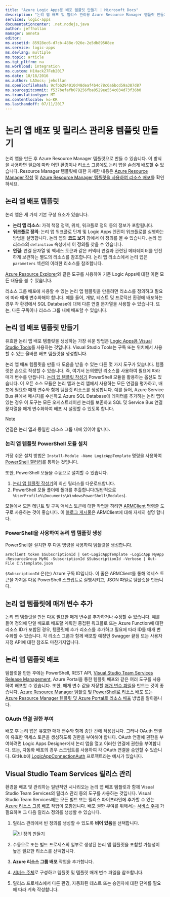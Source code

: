 ```yaml
---
title: "Azure Logic Apps용 배포 템플릿 만들기 | Microsoft Docs"
description: "논리 앱 배포 및 릴리스 관리용 Azure Resource Manager 템플릿 만들기"
services: logic-apps
documentationcenter: .net,nodejs,java
author: jeffhollan
manager: anneta
editor: 
ms.assetid: 85928ec6-d7cb-488e-926e-2e5db89508ee
ms.service: logic-apps
ms.devlang: multiple
ms.topic: article
ms.tgt_pltfrm: na
ms.workload: integration
ms.custom: H1Hack27Feb2017
ms.date: 10/18/2016
ms.author: LADocs; jehollan
ms.openlocfilehash: 9cfbb294010d48deaf4b4c78c6a6bcd59a387d87
ms.sourcegitcommit: f537befafb079256fba0529ee554c034d73f36b0
ms.translationtype: MT
ms.contentlocale: ko-KR
ms.lasthandoff: 07/11/2017
---
```

# <a name="create-templates-for-logic-apps-deployment-and-release-management"></a>논리 앱 배포 및 릴리스 관리용 템플릿 만들기

논리 앱을 만든 후 Azure Resource Manager 템플릿으로 만들 수 있습니다.
이 방식을 사용하면 필요에 따라 어떤 환경이나 리소스 그룹에도 논리 앱을 손쉽게 배포할 수 있습니다.
Resource Manager 템플릿에 대한 자세한 내용은 [Azure Resource Manager 작성](../azure-resource-manager/resource-group-authoring-templates.md) 및 [Azure Resource Manager 템플릿을 사용하여 리소스 배포](../azure-resource-manager/resource-group-template-deploy.md)를 확인하세요.

## <a name="logic-app-deployment-template"></a>논리 앱 배포 템플릿

논리 앱은 세 가지 기본 구성 요소가 있습니다.

* **논리 앱 리소스**: 가격 책정 정책, 위치, 워크플로 정의 등의 정보가 포함됩니다.
* **워크플로 정의**: 논리 앱 워크플로 단계 및 Logic Apps 엔진이 워크플로를 실행하는 방법을 설명합니다.
논리 앱의 **코드 보기** 창에서 이 정의를 볼 수 있습니다.
논리 앱 리소스의 `definition` 속성에서 이 정의를 찾을 수 있습니다.
* **연결**: 연결 문자열 및 액세스 토큰과 같은 커넥터 연결과 관련된 메타데이터를 안전하게 보관하는 별도의 리소스를 참조합니다.
논리 앱 리소스에서 논리 앱은 `parameters` 섹션의 이러한 리소스를 참조합니다.

[Azure Resource Explorer](http://resources.azure.com)와 같은 도구를 사용하여 기존 Logic Apps에 대한 이런 모든 내용을 볼 수 있습니다.

리소스 그룹 배포에 사용할 수 있는 논리 앱 템플릿을 만들려면 리소스를 정의하고 필요에 따라 매개 변수화해야 합니다.
예를 들어, 개발, 테스트 및 프로덕션 환경에 배포하는 경우 각 환경에서 SQL Database에 대해 다른 연결 문자열을 사용할 수 있습니다.
또는, 다른 구독이나 리소스 그룹 내에 배포할 수 있습니다.  

## <a name="create-a-logic-app-deployment-template"></a>논리 앱 배포 템플릿 만들기

유효한 논리 앱 배포 템플릿을 생성하는 가장 쉬운 방법은 [Logic Apps용 Visual Studio Tools](logic-apps-deploy-from-vs.md)를 사용하는 것입니다.
Visual Studio Tools는 구독 또는 위치에서 사용할 수 있는 올바른 배포 템플릿을 생성합니다.

논리 앱 배포 템플릿을 만들 때 도움을 받을 수 있는 다른 몇 가지 도구가 있습니다.
템플릿은 손으로 작성할 수 있습니다. 즉, 여기서 논의했던 리소스를 사용하여 필요에 따라 매개 변수를 만듭니다.
[논리 앱 템플릿 작성기](https://github.com/jeffhollan/LogicAppTemplateCreator) PowerShell 모듈을 활용하는 옵션도 있습니다. 이 오픈 소스 모듈은 논리 앱과 논리 앱에서 사용하는 모든 연결을 평가하고, 배포에 필요한 매개 변수와 함께 템플릿 리소스를 생성합니다.
예를 들어, Azure Service Bus 큐에서 메시지를 수신하고 Azure SQL Database에 데이터를 추가하는 논리 앱이 있는 경우 이 도구는 모든 오케스트레이션 논리를 보존하고 SQL 및 Service Bus 연결 문자열을 매개 변수화하여 배포 시 설정할 수 있도록 합니다.

> [!NOTE]
> 연결은 논리 앱과 동일한 리소스 그룹 내에 있어야 합니다.
>
>

### <a name="install-the-logic-app-template-powershell-module"></a>논리 앱 템플릿 PowerShell 모듈 설치
가장 쉬운 설치 방법은 `Install-Module -Name LogicAppTemplate` 명령을 사용하여 [PowerShell 갤러리](https://www.powershellgallery.com/packages/LogicAppTemplate/0.1)를 통하는 것입니다.  

또한, PowerShell 모듈을 수동으로 설치할 수 있습니다.

1. [논리 앱 템플릿 작성기](https://github.com/jeffhollan/LogicAppTemplateCreator/releases)의 최신 릴리스를 다운로드합니다.  
2. PowerShell 모듈 폴더에 폴더를 추출합니다(일반적으로 `%UserProfile%\Documents\WindowsPowerShell\Modules`).

모듈에서 모든 테넌트 및 구독 액세스 토큰에 대한 작업을 하려면 [ARMClient](https://github.com/projectkudu/ARMClient) 명령줄 도구로 사용하는 것이 좋습니다.  이 [블로그 게시물](http://blog.davidebbo.com/2015/01/azure-resource-manager-client.html)은 ARMClient에 대해 자세히 설명 합니다.

### <a name="generate-a-logic-app-template-by-using-powershell"></a>PowerShell을 사용하여 논리 앱 템플릿 생성
PowerShell을 설치한 후 다음 명령을 사용하여 템플릿을 생성합니다.

`armclient token $SubscriptionId | Get-LogicAppTemplate -LogicApp MyApp -ResourceGroup MyRG -SubscriptionId $SubscriptionId -Verbose | Out-File C:\template.json`

`$SubscriptionId` 은(는) Azure 구독 ID입니다. 이 줄은 ARMClient를 통해 액세스 토큰을 가져온 다음 PowerShell 스크립트로 실행시키고, JSON 파일로 템플릿을 만듭니다.

## <a name="add-parameters-to-a-logic-app-template"></a>논리 앱 템플릿에 매개 변수 추가
논리 앱 템플릿을 만든 다음 필요한 매개 변수를 추가하거나 수정할 수 있습니다. 예를 들어 정의에 단일 배포로 배포할 계획인 중첩된 워크플로 또는 Azure Function에 대한 리소스 ID가 포함된 경우, 템플릿에 추가 리소스를 추가하고 필요에 따라 ID를 매개 변수화할 수 있습니다. 각 리소스 그룹과 함께 배포할 예정인 Swagger 끝점 또는 사용자 지정 API에 대한 참조도 마찬가지입니다.

## <a name="deploy-a-logic-app-template"></a>논리 앱 템플릿 배포

템플릿을 만든 후에는 PowerShell, REST API, [Visual Studio Team Services Release Management](#team-services), Azure Portal을 통한 템플릿 배포와 같은 여러 도구를 사용하여 배포할 수 있습니다.
또한, 매개 변수 값을 저장할 [매개 변수 파일](../azure-resource-manager/resource-group-template-deploy.md#parameter-files)을 만드는 것이 좋습니다.
[Azure Resource Manager 템플릿 및 PowerShell로 리소스 배포](../azure-resource-manager/resource-group-template-deploy.md) 또는 [Azure Resource Manager 템플릿 및 Azure Portal로 리소스 배포](../azure-resource-manager/resource-group-template-deploy-portal.md) 방법을 알아봅니다.

### <a name="authorize-oauth-connections"></a>OAuth 연결 권한 부여

배포 후 논리 앱은 유효한 매개 변수와 함께 종단 간에 적용됩니다.
그러나 OAuth 연결이 유효한 액세스 토큰을 생성하도록 권한을 부여해야 합니다.
OAuth 연결에 권한을 부여하려면 Logic Apps Designer에서 논리 앱을 열고 이러한 연결에 권한을 부여합니다. 또는, 자동화 배포의 경우 스크립트를 사용하여 각 OAuth 연결을 승인할 수 있습니다.
GitHub에 [LogicAppConnectionAuth](https://github.com/logicappsio/LogicAppConnectionAuth) 프로젝트라는 예시가 있습니다.

<a name="team-services"></a>
## <a name="visual-studio-team-services-release-management"></a>Visual Studio Team Services 릴리스 관리

환경을 배포 및 관리하는 일반적인 시나리오는 논리 앱 배포 템플릿과 함께 Visual Studio Team Services의 릴리스 관리 등의 도구를 사용하는 것입니다. Visual Studio Team Services에는 모든 빌드 또는 릴리스 파이프라인에 추가할 수 있는 [Azure 리소스 그룹 배포](https://github.com/Microsoft/vsts-tasks/tree/master/Tasks/DeployAzureResourceGroup) 작업이 포함됩니다. 배포 권한 부여를 위해서는 [서비스 주체](https://blogs.msdn.microsoft.com/visualstudioalm/2015/10/04/automating-azure-resource-group-deployment-using-a-service-principal-in-visual-studio-online-buildrelease-management/) 가 필요하며 그 다음 릴리스 정의를 생성할 수 있습니다.

1. 릴리스 관리에서 빈 정의를 생성할 수 있도록 **비어 있음**을 선택합니다.

    ![빈 정의 만들기][1]

2. 수동으로 또는 빌드 프로세스의 일부로 생성된 논리 앱 템플릿을 포함할 가능성이 높은 필요한 리소스를 선택합니다.
3. **Azure 리소스 그룹 배포** 작업을 추가합니다.
4. [서비스 주체](https://blogs.msdn.microsoft.com/visualstudioalm/2015/10/04/automating-azure-resource-group-deployment-using-a-service-principal-in-visual-studio-online-buildrelease-management/)로 구성하고 템플릿 및 템플릿 매개 변수 파일을 참조합니다.
5. 릴리스 프로세스에서 다른 환경, 자동화된 테스트 또는 승인자에 대한 단계를 필요에 따라 계속 작성합니다.

<!-- Image References -->
[1]: ./media/logic-apps-create-deploy-template/emptyreleasedefinition.png
